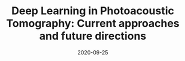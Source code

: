 ---
title: "Deep Learning in Photoacoustic Tomography: Current approaches and future directions"
collection: published
authors: 'A. Hauptmann, B. Cox'
date: 2020-09-25
paperurl: 'http://asHauptmann.github.io/files/2020_DLPAT_preprint.pdf'
paperlink: 'http://dx.doi.org/10.1117/1.JBO.25.11.112903'
venue: 'Journal of Biomedical Optics'
---